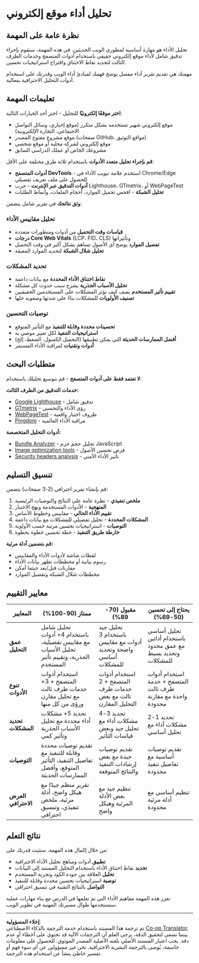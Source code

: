 <!--
CO_OP_TRANSLATOR_METADATA:
{
  "original_hash": "a203e560e58ccc6ba68bffc40c7c8676",
  "translation_date": "2025-10-22T14:29:45+00:00",
  "source_file": "5-browser-extension/3-background-tasks-and-performance/assignment.md",
  "language_code": "ar"
}
-->
# تحليل أداء موقع إلكتروني

## نظرة عامة على المهمة

تحليل الأداء هو مهارة أساسية لمطوري الويب الحديثين. في هذه المهمة، ستقوم بإجراء تدقيق شامل لأداء موقع إلكتروني حقيقي باستخدام أدوات المتصفح وخدمات الطرف الثالث لتحديد نقاط الاختناق واقتراح استراتيجيات تحسين.

مهمتك هي تقديم تقرير أداء مفصل يوضح فهمك لمبادئ أداء الويب وقدرتك على استخدام أدوات التحليل الاحترافية بفعالية.

## تعليمات المهمة

**اختر موقعًا إلكترونيًا** للتحليل - اختر أحد الخيارات التالية:
- موقع إلكتروني شهير تستخدمه بشكل متكرر (موقع إخباري، وسائل التواصل الاجتماعي، التجارة الإلكترونية)
- موقع مشروع مفتوح المصدر (صفحات GitHub، مواقع التوثيق)
- موقع إلكتروني لشركة محلية أو موقع شخصي
- مشروعك الخاص أو عملك الدراسي السابق

**قم بإجراء تحليل متعدد الأدوات** باستخدام ثلاثة طرق مختلفة على الأقل:
- **أدوات المتصفح DevTools** - استخدم علامة تبويب الأداء في Chrome/Edge للحصول على ملف تعريف تفصيلي
- **أدوات التدقيق عبر الإنترنت** - جرب Lighthouse، GTmetrix، أو WebPageTest
- **تحليل الشبكة** - افحص تحميل الموارد، أحجام الملفات، وأنماط الطلبات

**وثق نتائجك** في تقرير شامل يتضمن:

### تحليل مقاييس الأداء
- **قياسات وقت التحميل** من أدوات ومنظورات متعددة
- **درجات Core Web Vitals** (LCP، FID، CLS) وتأثيراتها
- **تفصيل الموارد** يوضح أي الأصول تساهم بشكل أكبر في وقت التحميل
- **تحليل شلال الشبكة** لتحديد الموارد المعيقة

### تحديد المشكلات
- **نقاط اختناق الأداء المحددة** مع بيانات داعمة
- **تحليل الأسباب الجذرية** يشرح سبب حدوث كل مشكلة
- **تقييم تأثير المستخدم** يصف كيف تؤثر المشكلات على المستخدمين الحقيقيين
- **تصنيف الأولويات** للمشكلات بناءً على شدتها وصعوبة حلها

### توصيات التحسين
- **تحسينات محددة وقابلة للتنفيذ** مع التأثير المتوقع
- **استراتيجيات التنفيذ** لكل تغيير موصى به
- **أفضل الممارسات الحديثة** التي يمكن تطبيقها (التحميل الكسول، الضغط، إلخ)
- **أدوات وتقنيات** لمراقبة الأداء المستمر

## متطلبات البحث

**لا تعتمد فقط على أدوات المتصفح** - قم بتوسيع تحليلك باستخدام:

**خدمات التدقيق من الطرف الثالث:**
- [Google Lighthouse](https://developers.google.com/web/tools/lighthouse) - تدقيق شامل
- [GTmetrix](https://gtmetrix.com/) - رؤى الأداء والتحسين
- [WebPageTest](https://www.webpagetest.org/) - ظروف اختبار واقعية
- [Pingdom](https://tools.pingdom.com/) - مراقبة الأداء العالمية

**أدوات التحليل المتخصصة:**
- [Bundle Analyzer](https://bundlephobia.com/) - تحليل حجم حزم JavaScript
- [Image optimization tools](https://squoosh.app/) - فرص تحسين الأصول
- [Security headers analysis](https://securityheaders.com/) - تأثير الأداء الأمني

## تنسيق التسليم

قم بإنشاء تقرير احترافي (2-3 صفحات) يتضمن:

1. **ملخص تنفيذي** - نظرة عامة على النتائج والتوصيات الرئيسية
2. **المنهجية** - الأدوات المستخدمة ونهج الاختبار
3. **تقييم الأداء الحالي** - مقاييس وخطوط الأساس
4. **المشكلات المحددة** - تحليل تفصيلي للمشكلات مع بيانات داعمة
5. **التوصيات** - استراتيجيات تحسين مرتبة حسب الأولوية
6. **خارطة طريق التنفيذ** - خطة تحسين خطوة بخطوة

**قم بتضمين أدلة مرئية:**
- لقطات شاشة لأدوات الأداء والمقاييس
- رسوم بيانية أو مخططات تظهر بيانات الأداء
- مقارنات قبل/بعد حيثما أمكن
- مخططات شلال الشبكة وتفصيل الموارد

## معايير التقييم

| المعايير | ممتاز (90-100%) | مقبول (70-89%) | يحتاج إلى تحسين (50-69%) |
| -------- | ------------------- | ----------------- | -------------------------- |
| **عمق التحليل** | تحليل شامل باستخدام 4+ أدوات مع مقاييس تفصيلية، تحليل الأسباب الجذرية، وتقييم تأثير المستخدم | تحليل جيد باستخدام 3 أدوات مع مقاييس واضحة وتحديد أساسي للمشكلات | تحليل أساسي باستخدام أداتين مع عمق محدود وتحديد بسيط للمشكلات |
| **تنوع الأدوات** | استخدام أدوات المتصفح + 3+ خدمات طرف ثالث مع تحليل مقارن ورؤى من كل منها | استخدام أدوات المتصفح + 2 خدمات طرف ثالث مع بعض التحليل المقارن | استخدام أدوات المتصفح + خدمة طرف ثالث واحدة مع مقارنة محدودة |
| **تحديد المشكلات** | تحديد 5+ مشكلات أداء محددة مع تحليل الأسباب الجذرية وتأثير كمي | تحديد 3-4 مشكلات أداء مع تحليل جيد وبعض قياسات التأثير | تحديد 1-2 مشكلات أداء مع تحليل أساسي |
| **التوصيات** | تقديم توصيات محددة وقابلة للتنفيذ مع تفاصيل التنفيذ، التأثير المتوقع، وأفضل الممارسات الحديثة | تقديم توصيات جيدة مع بعض إرشادات التنفيذ والنتائج المتوقعة | تقديم توصيات أساسية مع تفاصيل تنفيذ محدودة |
| **العرض الاحترافي** | تقرير منظم جيدًا مع هيكل واضح، أدلة مرئية، ملخص تنفيذي، وتنسيق احترافي | تنظيم جيد مع بعض الأدلة المرئية وهيكل واضح | تنظيم أساسي مع أدلة مرئية محدودة |

## نتائج التعلم

من خلال إكمال هذه المهمة، ستثبت قدرتك على:
- **تطبيق** أدوات ومناهج تحليل الأداء الاحترافية
- **تحديد** نقاط اختناق الأداء باستخدام التحليل المستند إلى البيانات
- **تحليل** العلاقة بين جودة الكود وتجربة المستخدم
- **توصية** استراتيجيات تحسين محددة وقابلة للتنفيذ
- **التواصل** بالنتائج التقنية في تنسيق احترافي

تعزز هذه المهمة مفاهيم الأداء التي تم تعلمها في الدرس مع بناء مهارات عملية ستستخدمها طوال مسيرتك المهنية في تطوير الويب.

---

**إخلاء المسؤولية**:  
تم ترجمة هذا المستند باستخدام خدمة الترجمة بالذكاء الاصطناعي [Co-op Translator](https://github.com/Azure/co-op-translator). بينما نسعى لتحقيق الدقة، يرجى العلم أن الترجمات الآلية قد تحتوي على أخطاء أو عدم دقة. يجب اعتبار المستند الأصلي بلغته الأصلية المصدر الموثوق. للحصول على معلومات حاسمة، يُوصى بالترجمة البشرية الاحترافية. نحن غير مسؤولين عن أي سوء فهم أو تفسير خاطئ ينشأ عن استخدام هذه الترجمة.